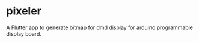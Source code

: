 # pixeler

A Flutter app to generate bitmap for dmd display for arduino programmable display board.


